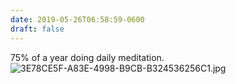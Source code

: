 ```yaml
---
date: 2019-05-26T06:58:59-0600
draft: false
---
```


75% of a year doing daily meditation. ![3E78CE5F-A83E-4998-B9CB-B324536256C1.jpg](http://ianwhitney.micro.blog/uploads/2019/20d9db0de1.jpg)

